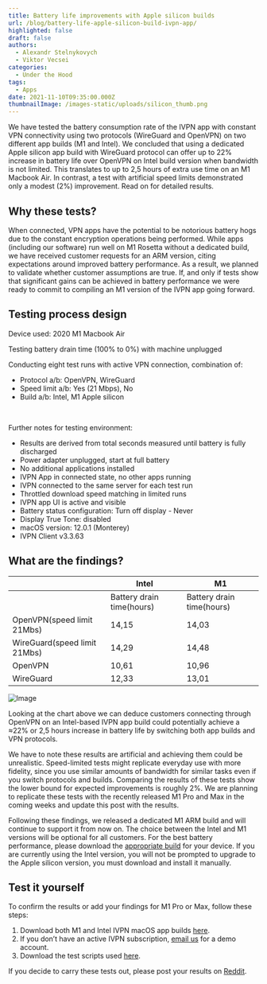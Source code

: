 ```yaml
---
title: Battery life improvements with Apple silicon builds
url: /blog/battery-life-apple-silicon-build-ivpn-app/
highlighted: false
draft: false
authors:
  - Alexandr Stelnykovych
  - Viktor Vecsei
categories:
  - Under the Hood	
tags:
  - Apps
date: 2021-11-10T09:35:00.000Z
thumbnailImage: /images-static/uploads/silicon_thumb.png
---
```

We have tested the battery consumption rate of the IVPN app with constant VPN connectivity using two protocols (WireGuard and OpenVPN) on two different app builds (M1 and Intel). We concluded that using a dedicated Apple silicon app build with WireGuard protocol can offer up to 22% increase in battery life over OpenVPN on Intel build version when bandwidth is not limited. This translates to up to 2,5 hours of extra use time on an M1 Macbook Air. In contrast, a test with artificial speed limits demonstrated only a modest (2%) improvement. Read on for detailed results. 

## Why these tests?

When connected, VPN apps have the potential to be notorious battery hogs due to the constant encryption operations being performed. While apps (including our software) run well on M1 Rosetta without a dedicated build, we have received customer requests for an ARM version, citing expectations around improved battery performance. 
As a result, we planned to validate whether customer assumptions are true. If, and only if tests show that significant gains can be achieved in battery performance we were ready to commit to compiling an M1 version of the IVPN app going forward.  

## Testing process design

Device used: 2020 M1 Macbook Air

Testing battery drain time (100% to 0%) with machine unplugged

Conducting eight test runs with active VPN connection, combination of:
- Protocol a/b: OpenVPN, WireGuard
- Speed limit a/b: Yes (21 Mbps), No 
- Build a/b: Intel, M1 Apple silicon  
<br>

Further notes for testing environment:
- Results are derived from total seconds measured until battery is fully discharged 
- Power adapter unplugged, start at full battery
- No additional applications installed 
- IVPN App in connected state, no other apps running
- IVPN connected to the same server for each test run
- Throttled download speed matching in limited runs
- IVPN app UI is active and visible
- Battery status configuration: Turn off display - Never
- Display True Tone: disabled
- macOS version: 12.0.1 (Monterey)
- IVPN Client v3.3.63

## What are the findings? 

  | Intel | M1
-- | -- | --
  | Battery drain time(hours) | Battery drain time(hours)
OpenVPN(speed limit 21Mbs) | 14,15 | 14,03
WireGuard(speed limit 21Mbs) | 14,29 | 14,48
OpenVPN | 10,61 | 10,96
WireGuard | 12,33 | 13,01

![Image](/images-static/uploads/silicon_tests.png)

Looking at the chart above we can deduce customers connecting through OpenVPN on an Intel-based IVPN app build could potentially achieve a ≈22% or 2,5 hours increase in battery life by switching both app builds and VPN protocols.

We have to note these results are artificial and achieving them could be unrealistic. Speed-limited tests might replicate everyday use with more fidelity, since you use similar amounts of bandwidth for similar tasks even if you switch protocols and builds. Comparing the results of these tests show the lower bound for expected improvements is roughly 2%. 
We are planning to replicate these tests with the recently released M1 Pro and Max in the coming weeks and update this post with the results. 

Following these findings, we released a dedicated M1 ARM build and will continue to support it from now on. The choice between the Intel and M1 versions will be optional for all customers. For the best battery performance, please download the [appropriate build](https://www.ivpn.net/apps-macos/) for your device. If you are currently using the Intel version, you will not be prompted to upgrade to the Apple silicon version, you must download and install it manually.

## Test it yourself

To confirm the results or add your findings for M1 Pro or Max, follow these steps:
1. Download both M1 and Intel IVPN macOS app builds [here](https://www.ivpn.net/apps-macos/).
2. If you don’t have an active IVPN subscription, [email us](https://www.ivpn.net/contactus/) for a demo account.
3. Download the test scripts used [here](https://github.com/ivpn/m1-battery-drain-tests).

If you decide to carry these tests out, please post your results on [Reddit](https://www.reddit.com/r/IVPN/). 
